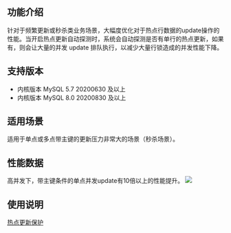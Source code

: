 ## 功能介绍
针对于频繁更新或秒杀类业务场景，大幅度优化对于热点行数据的update操作的性能。当开启热点更新自动探测时，系统会自动探测是否有单行的热点更新，如果有，则会让大量的并发 update 排队执行，以减少大量行锁造成的并发性能下降。

## 支持版本
- 内核版本 MySQL 5.7 20200630 及以上
- 内核版本 MySQL 8.0 20200830 及以上

## 适用场景
适用于单点或多点带主键的更新压力非常大的场景（秒杀场景）。

## 性能数据
高并发下，带主键条件的单点并发update有10倍以上的性能提升。
![](https://qcloudimg.tencent-cloud.cn/raw/c6cb9de8dbfa67ffc09cf6dd6cb7d746.png)

## 使用说明
[热点更新保护](https://cloud.tencent.com/document/product/1130/89419)
